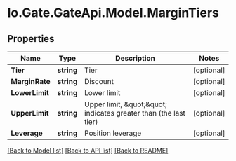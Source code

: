 
# Io.Gate.GateApi.Model.MarginTiers

## Properties

Name | Type | Description | Notes
------------ | ------------- | ------------- | -------------
**Tier** | **string** | Tier | [optional] 
**MarginRate** | **string** | Discount | [optional] 
**LowerLimit** | **string** | Lower limit | [optional] 
**UpperLimit** | **string** | Upper limit, \&quot;\&quot; indicates greater than (the last tier) | [optional] 
**Leverage** | **string** | Position leverage | [optional] 

[[Back to Model list]](../README.md#documentation-for-models)
[[Back to API list]](../README.md#documentation-for-api-endpoints)
[[Back to README]](../README.md)

